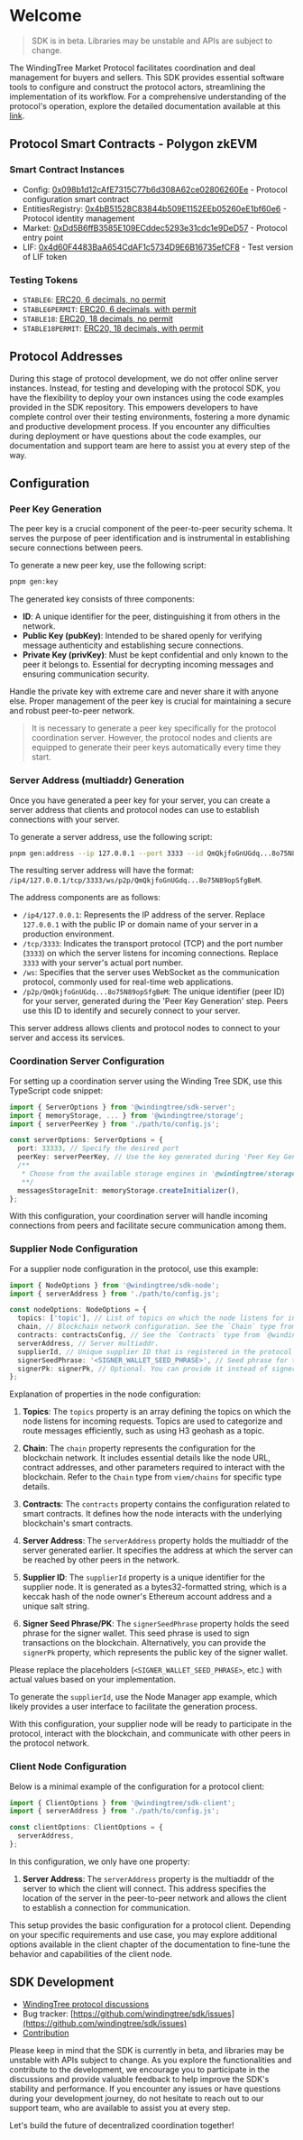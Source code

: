 # Welcome

> SDK is in beta. Libraries may be unstable and APIs are subject to change.

The WindingTree Market Protocol facilitates coordination and deal management for buyers and sellers. This SDK provides essential software tools to configure and construct the protocol actors, streamlining the implementation of its workflow. For a comprehensive understanding of the protocol's operation, explore the detailed documentation available at this [link](/docs/protocol.md).

## Protocol Smart Contracts - Polygon zkEVM

### Smart Contract Instances

- Config: [0x098b1d12cAfE7315C77b6d308A62ce02806260Ee](https://explorer.public.zkevm-test.net/address/0x098b1d12cAfE7315C77b6d308A62ce02806260Ee/read-proxy#address-tabs) - Protocol configuration smart contract
- EntitiesRegistry: [0x4bB51528C83844b509E1152EEb05260eE1bf60e6](https://explorer.public.zkevm-test.net/address/0x4bB51528C83844b509E1152EEb05260eE1bf60e6/read-proxy#address-tabs) - Protocol identity management
- Market: [0xDd5B6ffB3585E109ECddec5293e31cdc1e9DeD57](https://explorer.public.zkevm-test.net/address/0xDd5B6ffB3585E109ECddec5293e31cdc1e9DeD57/read-proxy#address-tabs) - Protocol entry point
- LIF: [0x4d60F4483BaA654CdAF1c5734D9E6B16735efCF8](https://explorer.public.zkevm-test.net/address/0x4d60F4483BaA654CdAF1c5734D9E6B16735efCF8/read-proxy#address-tabs) - Test version of LIF token

### Testing Tokens

- `STABLE6`: [ERC20, 6 decimals, no permit](https://explorer.public.zkevm-test.net/address/0x8CB96383609C56af1Fe44DB7591F94AEE2fa43b2/read-proxy#address-tabs)
- `STABLE6PERMIT`: [ERC20, 6 decimals, with permit](https://explorer.public.zkevm-test.net/address/0x4556d5C1486d799f67FA96c84F1d0552486CAAF4/read-proxy#address-tabs)
- `STABLE18`: [ERC20, 18 decimals, no permit](https://explorer.public.zkevm-test.net/address/0x4EcB659060Da61D795D777bb21BAe3599b301C66/read-proxy#address-tabs)
- `STABLE18PERMIT`: [ERC20, 18 decimals, with permit](https://explorer.public.zkevm-test.net/address/0xF54784206A53EF19fd3024D8cdc7A6251A4A0d67/read-proxy#address-tabs)

## Protocol Addresses

During this stage of protocol development, we do not offer online server instances. Instead, for testing and developing with the protocol SDK, you have the flexibility to deploy your own instances using the code examples provided in the SDK repository. This empowers developers to have complete control over their testing environments, fostering a more dynamic and productive development process. If you encounter any difficulties during deployment or have questions about the code examples, our documentation and support team are here to assist you at every step of the way.

## Configuration

### Peer Key Generation

The peer key is a crucial component of the peer-to-peer security schema. It serves the purpose of peer identification and is instrumental in establishing secure connections between peers.

To generate a new peer key, use the following script:

```bash
pnpm gen:key
```

The generated key consists of three components:

- **ID**: A unique identifier for the peer, distinguishing it from others in the network.
- **Public Key (pubKey)**: Intended to be shared openly for verifying message authenticity and establishing secure connections.
- **Private Key (privKey)**: Must be kept confidential and only known to the peer it belongs to. Essential for decrypting incoming messages and ensuring communication security.

Handle the private key with extreme care and never share it with anyone else. Proper management of the peer key is crucial for maintaining a secure and robust peer-to-peer network.

> It is necessary to generate a peer key specifically for the protocol coordination server. However, the protocol nodes and clients are equipped to generate their peer keys automatically every time they start.

### Server Address (multiaddr) Generation

Once you have generated a peer key for your server, you can create a server address that clients and protocol nodes can use to establish connections with your server.

To generate a server address, use the following script:

```bash
pnpm gen:address --ip 127.0.0.1 --port 3333 --id QmQkjfoGnUGdq...8o75N89opSfgBeM
```

The resulting server address will have the format: `/ip4/127.0.0.1/tcp/3333/ws/p2p/QmQkjfoGnUGdq...8o75N89opSfgBeM`.

The address components are as follows:

- `/ip4/127.0.0.1`: Represents the IP address of the server. Replace `127.0.0.1` with the public IP or domain name of your server in a production environment.
- `/tcp/3333`: Indicates the transport protocol (TCP) and the port number (`3333`) on which the server listens for incoming connections. Replace `3333` with your server's actual port number.
- `/ws`: Specifies that the server uses WebSocket as the communication protocol, commonly used for real-time web applications.
- `/p2p/QmQkjfoGnUGdq...8o75N89opSfgBeM`: The unique identifier (peer ID) for your server, generated during the 'Peer Key Generation' step. Peers use this ID to identify and securely connect to your server.

This server address allows clients and protocol nodes to connect to your server and access its services.

### Coordination Server Configuration

For setting up a coordination server using the Winding Tree SDK, use this TypeScript code snippet:

```typescript
import { ServerOptions } from '@windingtree/sdk-server';
import { memoryStorage, ... } from '@windingtree/storage';
import { serverPeerKey } from './path/to/config.js';

const serverOptions: ServerOptions = {
  port: 33333, // Specify the desired port
  peerKey: serverPeerKey, // Use the key generated during 'Peer Key Generation' step
  /**
   * Choose from the available storage engines in '@windingtree/storage' or implement your own
   **/
  messagesStorageInit: memoryStorage.createInitializer(),
};
```

With this configuration, your coordination server will handle incoming connections from peers and facilitate secure communication among them.

### Supplier Node Configuration

For a supplier node configuration in the protocol, use this example:

```typescript
import { NodeOptions } from '@windingtree/sdk-node';
import { serverAddress } from './path/to/config.js';

const nodeOptions: NodeOptions = {
  topics: ['topic'], // List of topics on which the node listens for incoming requests. You can use H3 geohash as a topic, for example.
  chain, // Blockchain network configuration. See the `Chain` type from `viem/chains`.
  contracts: contractsConfig, // See the `Contracts` type from `@windingtree/type`.
  serverAddress, // Server multiaddr.
  supplierId, // Unique supplier ID that is registered in the protocol smart contract.
  signerSeedPhrase: '<SIGNER_WALLET_SEED_PHRASE>', // Seed phrase for the signer wallet. Used to sign transactions.
  signerPk: signerPk, // Optional. You can provide it instead of signerSeedPhrase.
};
```

Explanation of properties in the node configuration:

1. **Topics**: The `topics` property is an array defining the topics on which the node listens for incoming requests. Topics are used to categorize and route messages efficiently, such as using H3 geohash as a topic.

2. **Chain**: The `chain` property represents the configuration for the blockchain network. It includes essential details like the node URL, contract addresses, and other parameters required to interact with the blockchain. Refer to the `Chain` type from `viem/chains` for specific type details.

3. **Contracts**: The `contracts` property contains the configuration related to smart contracts. It defines how the node interacts with the underlying blockchain's smart contracts.

4. **Server Address**: The `serverAddress` property holds the multiaddr of the server generated earlier. It specifies the address at which the server can be reached by other peers in the network.

5. **Supplier ID**: The `supplierId` property is a unique identifier for the supplier node. It is generated as a bytes32-formatted string, which is a keccak hash of the node owner's Ethereum account address and a unique salt string.

6. **Signer Seed Phrase/PK**: The `signerSeedPhrase` property holds the seed phrase for the signer wallet. This seed phrase is used to sign transactions on the blockchain. Alternatively, you can provide the `signerPk` property, which represents the public key of the signer wallet.

Please replace the placeholders (`<SIGNER_WALLET_SEED_PHRASE>`, etc.) with actual values based on your implementation.

To generate the `supplierId`, use the Node Manager app example, which likely provides a user interface to facilitate the generation process.

With this configuration, your supplier node will be ready to participate in the protocol, interact with the blockchain, and communicate with other peers in the protocol network.

### Client Node Configuration

Below is a minimal example of the configuration for a protocol client:

```typescript
import { ClientOptions } from '@windingtree/sdk-client';
import { serverAddress } from './path/to/config.js';

const clientOptions: ClientOptions = {
  serverAddress,
};
```

In this configuration, we only have one property:

1. **Server Address**: The `serverAddress` property is the multiaddr of the server to which the client will connect. This address specifies the location of the server in the peer-to-peer network and allows the client to establish a connection for communication.

This setup provides the basic configuration for a protocol client. Depending on your specific requirements and use case, you may explore additional options available in the client chapter of the documentation to fine-tune the behavior and capabilities of the client node.

## SDK Development

- [WindingTree protocol discussions](https://github.com/windingtree/sdk/discussions)
- Bug tracker: [https://github.com/windingtree/sdk/issues](https://github.com/windingtree/sdk/issues)
- [Contribution](/docs/contribution.md)

Please keep in mind that the SDK is currently in beta, and libraries may be unstable with APIs subject to change. As you explore the functionalities and contribute to the development, we encourage you to participate in the discussions and provide valuable feedback to help improve the SDK's stability and performance. If you encounter any issues or have questions during your development journey, do not hesitate to reach out to our support team, who are available to assist you at every step.

Let's build the future of decentralized coordination together!
